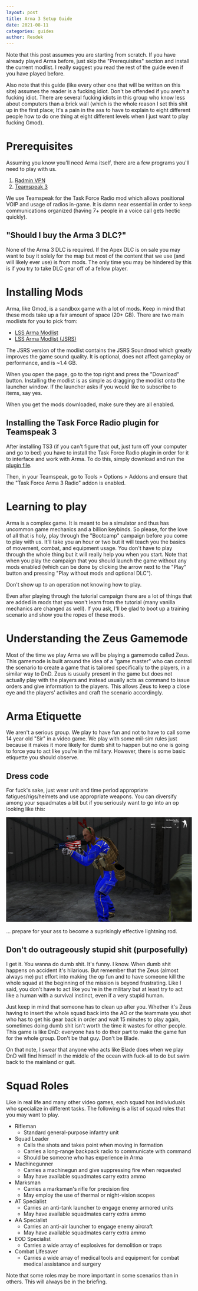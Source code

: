 ```yaml
---
layout: post
title: Arma 3 Setup Guide
date: 2021-08-11
categories: guides
author: Resdek
---
```


Note that this post assumes you are starting from scratch. If you have already played Arma before, just skip the "Prerequisites" section and install the current modlist. I really suggest you read the rest of the guide even if you have played before.

Also note that this guide (like every other one that will be written on this site) assumes the reader is a fucking idiot. Don't be offended if you aren't a fucking idiot. There are several fucking idiots in this group who know less about computers than a brick wall (which is the whole reason I set this shit up in the first place; It's a pain in the ass to have to explain to eight different people how to do one thing at eight different levels when I just want to play fucking Gmod).

# Prerequisites

Assuming you know you'll need Arma itself, there are a few programs you'll need to play with us.

1. [Radmin VPN](/guides/Radmin-VPN.html)
2. [Teamspeak 3](https://www.teamspeak.com/en/downloads/)

We use Teamspeak for the Task Force Radio mod which allows positional VOIP and usage of radios in-game. It is damn near essential in order to keep communications organized (having 7+ people in a voice call gets hectic quickly).

## "Should I buy the Arma 3 DLC?"

None of the Arma 3 DLC is required. If the Apex DLC is on sale you may want to buy it solely for the map but most of the content that we use (and will likely ever use) is from mods. The only time you may be hindered by this is if you try to take DLC gear off of a fellow player.

# Installing Mods

Arma, like Gmod, is a sandbox game with a lot of mods. Keep in mind that these mods take up a fair amount of space (20+ GB). There are two main modlists for you to pick from:

- [LSS Arma Modlist](https://drive.google.com/file/d/1zfOXMC5HI_uBKMZHiddpR0lDZjVl1qi2/view?usp=sharing)
- [LSS Arma Modlist (JSRS)](https://drive.google.com/file/d/1NHRaGLSqM4htmI8onP4g0T6yTC1on2af/view?usp=sharing)

The JSRS version of the modlist contains the JSRS Soundmod which greatly improves the game sound quality. It is optional, does not affect gameplay or performance, and is ~1.4 GB.

When you open the page, go to the top right and press the "Download" button. Installing the modlist is as simple as dragging the modlist onto the launcher window. If the launcher asks if you would like to subscribe to items, say yes.

When you get the mods downloaded, make sure they are all enabled.

## Installing the Task Force Radio plugin for Teamspeak 3

After installing TS3 (if you can't figure that out, just turn off your computer and go to bed) you have to install the Task Force Radio plugin in order for it to interface and work with Arma. To do this, simply download and run the [plugin file](https://drive.google.com/file/d/1iYYHIMtBSZje2Wm7YhKrwlORXtILhpK9/view?usp=sharing).

Then, in your Teamspeak, go to Tools > Options > Addons and ensure that the "Task Force Arma 3 Radio" addon is enabled.

# Learning to play

Arma is a complex game. It is meant to be a simulator and thus has uncommon game mechanics and a billion keybinds. So please, for the love of all that is holy, play through the "Bootcamp" campaign before you come to play with us. It'll take you an hour or two but it will teach you the basics of movement, combat, and equipment usage. You don't have to play through the whole thing but it will really help you when you start. Note that when you play the campaign that you should launch the game without any mods enabled (which can be done by clicking the arrow next to the "Play" button and pressing "Play without mods and optional DLC").

Don't show up to an operation not knowing how to play.

Even after playing through the tutorial campaign there are a lot of things that are added in mods that you won't learn from the tutorial (many vanilla mechanics are changed as well). If you ask, I'll be glad to boot up a training scenario and show you the ropes of these mods.

# Understanding the Zeus Gamemode

Most of the time we play Arma we will be playing a gamemode called Zeus. This gamemode is built around the idea of a "game master" who can control the scenario to create a game that is tailored specifically to the players, in a similar way to DnD. Zeus is usually present in the game but does not actually play with the players and instead usually acts as command to issue orders and give information to the players. This allows Zeus to keep a close eye and the players' activites and craft the scenario accordingly.

# Arma Etiquette

We aren't a serious group. We play to have fun and not to have to call some 14 year old "Sir" in a video game. We play with some mil-sim rules just because it makes it more likely for dumb shit to happen but no one is going to force you to act like you're in the military. However, there is some basic etiquette you should observe.

## Dress code

For fuck's sake, just wear unit and time period appropriate fatigues/rigs/helmets and use appropriate weapons. You can diversify among your squadmates a bit but if you seriously want to go into an op looking like this:

![arma](/assets/media/images/arma_dc.jpg)

... prepare for your ass to become a suprisingly effective lightning rod.

## Don't do outrageously stupid shit (purposefully)

I get it. You wanna do dumb shit. It's funny. I know. When dumb shit happens on accident it's hilarious. But remember that the Zeus (almost always me) put effort into making the op fun and to have someone kill the whole squad at the beginning of the mission is beyond frustrating. Like I said, you don't have to act like you're in the military but at least try to act like a human with a survival instinct, even if a very stupid human.

Just keep in mind that someone has to clean up after you. Whether it's Zeus having to insert the whole squad back into the AO or the teammate you shot who has to get his gear back in order and wait 15 minutes to play again, sometimes doing dumb shit isn't worth the time it wastes for other people. This game is like DnD: everyone has to do their part to make the game fun for the whole group. Don't be that guy. Don't be Blade.

On that note, I swear that anyone who acts like Blade does when we play DnD will find himself in the middle of the ocean with fuck-all to do but swim back to the mainland or quit.

# Squad Roles

Like in real life and many other video games, each squad has indiviuduals who specialize in different tasks. The following is a list of squad roles that you may want to play.

- Rifleman
    - Standard general-purpose infantry unit
- Squad Leader
    - Calls the shots and takes point when moving in formation
    - Carries a long-range backpack radio to communicate with command
    - Should be someone who has experience in Arma
- Machinegunner
    - Carries a machinegun and give suppressing fire when requested
    - May have available squadmates carry extra ammo
- Marksman
    - Carries a marksman's rifle for precision fire
    - May employ the use of thermal or night-vision scopes
- AT Specialist
    - Carries an anti-tank launcher to engage enemy armored units
    - May have available squadmates carry extra ammo
- AA Specialist
    - Carries an anti-air launcher to engage enemy aircraft
    - May have available squadmates carry extra ammo
- EOD Specialist
    - Carries a wide array of explosives for demolition or traps
- Combat Lifesaver
    - Carries a wide array of medical tools and equipment for combat medical assistance and surgery

Note that some roles may be more important in some scenarios than in others. This will always be in the briefing.